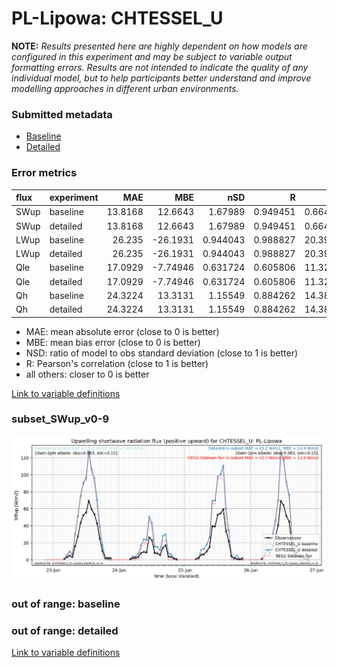 # PL-Lipowa: CHTESSEL_U

**NOTE:** *Results presented here are highly dependent on how models are configured in this experiment and may be subject to variable output formatting errors. Results are not intended to indicate the quality of any individual model, but to help participants better understand and improve modelling approaches in different urban environments.*

### Submitted metadata

- [Baseline](CHTESSEL_U_PL-Lipowa_baseline_attrs.md)
- [Detailed](CHTESSEL_U_PL-Lipowa_detailed_attrs.md)

### Error metrics

| flux   | experiment   |     MAE |       MBE |      nSD |        R |      5th |    95th |    RMSE |    cRMSE |     AMBE |     1-nSD |       1-R |   nSkewness |   nKurtosis |   Overlap |
|:-------|:-------------|--------:|----------:|---------:|---------:|---------:|--------:|--------:|---------:|---------:|----------:|----------:|------------:|------------:|----------:|
| SWup   | baseline     | 13.8168 |  12.6643  | 1.67989  | 0.949451 |  0.66496 | 45.233  | 20.5662 | 0.795034 | 12.6643  | 0.679883  | 0.050549  |  0.0598976  |    1.26257  |  0.220861 |
| SWup   | detailed     | 13.8168 |  12.6643  | 1.67989  | 0.949451 |  0.66496 | 45.233  | 20.5662 | 0.795034 | 12.6643  | 0.679883  | 0.050549  |  0.0598976  |    1.26257  |  0.220861 |
| LWup   | baseline     | 26.235  | -26.1931  | 0.944043 | 0.988827 | 20.3987  | 32.2207 | 27.7826 | 0.155649 | 26.1931  | 0.0559602 | 0.0111728 |  0.023129   |    0.575962 |  0.184908 |
| LWup   | detailed     | 26.235  | -26.1931  | 0.944043 | 0.988827 | 20.3987  | 32.2207 | 27.7826 | 0.155649 | 26.1931  | 0.0559602 | 0.0111728 |  0.023129   |    0.575962 |  0.184908 |
| Qle    | baseline     | 17.0929 |  -7.74946 | 0.631724 | 0.605806 | 11.3221  | 28.2131 | 27.023  | 0.796034 |  7.74946 | 0.368276  | 0.394194  |  0.977301   |    2.73438  |  0.330729 |
| Qle    | detailed     | 17.0929 |  -7.74946 | 0.631724 | 0.605806 | 11.3221  | 28.2131 | 27.023  | 0.796034 |  7.74946 | 0.368276  | 0.394194  |  0.977301   |    2.73438  |  0.330729 |
| Qh     | baseline     | 24.3224 |  13.3131  | 1.15549  | 0.884262 | 14.3874  | 40.9958 | 38.5976 | 0.540042 | 13.3131  | 0.155488  | 0.115738  |  0.00962674 |    0.104077 |  0.134572 |
| Qh     | detailed     | 24.3224 |  13.3131  | 1.15549  | 0.884262 | 14.3874  | 40.9958 | 38.5976 | 0.540042 | 13.3131  | 0.155488  | 0.115738  |  0.00962674 |    0.104077 |  0.134572 |

 - MAE: mean absolute error (close to 0 is better)
 - MBE: mean bias error (close to 0 is better)
 - NSD: ratio of model to obs standard deviation (close to 1 is better)
 - R: Pearson's correlation (close to 1 is better)
 - all others: closer to 0 is better

[Link to variable definitions](../modelattrs/variable_definitions.md)

### <a name="subset_swup_v0-9"></a>subset_SWup_v0-9
[![CHTESSEL_U_PL-Lipowa_subset_SWup_v0-9.png](CHTESSEL_U_PL-Lipowa_subset_SWup_v0-9.png)](CHTESSEL_U_PL-Lipowa_subset_SWup_v0-9.png)

### out of range: baseline


### out of range: detailed



[Link to variable definitions](../modelattrs/variable_definitions.md)


